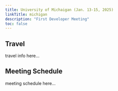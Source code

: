 ```yaml
---
title: University of Michaigan (Jan. 13-15, 2025)
linkTitle: michigan
description: "First Developer Meeting"
toc: false
---
```

## Travel

travel info here...

## Meeting Schedule

meeting schedule here...
